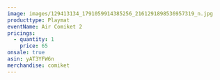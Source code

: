 ```yaml
---
image: images/129413134_1791059914385256_2161291898536957319_n.jpg
producttype: Playmat
eventName: Air Comiket 2
pricings:
  - quantity: 1
    price: 65
onsale: true
asin: yAT3YFW6n
merchandise: comiket
---
```

